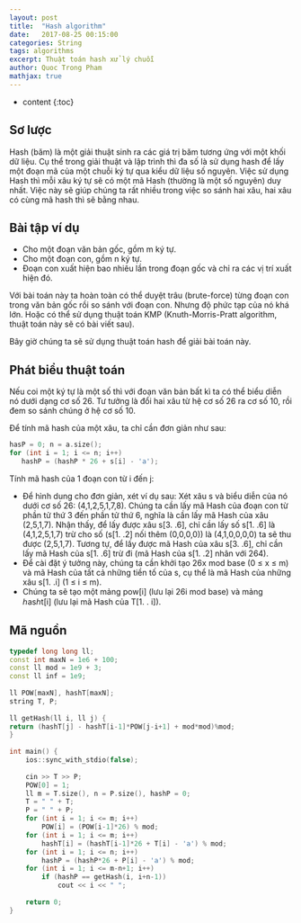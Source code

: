 ```yaml
---
layout: post
title:  "Hash algorithm"
date:   2017-08-25 00:15:00
categories: String
tags: algorithms
excerpt: Thuật toán hash xử lý chuỗi
author: Quoc Trong Pham
mathjax: true
---
```


* content 
{:toc}

## Sơ lược

Hash (băm) là một giải thuật sinh ra các giá trị băm tương ứng với một khối dữ liệu. Cụ thể trong giải thuật và lập trình thì đa số là sử dụng hash để lấy một đoạn mã của một chuỗi ký tự qua kiểu dữ liệu số nguyên.
Việc sử dụng Hash thì mỗi xâu ký tự sẽ có một mã Hash (thường là một số nguyên) duy nhất. Việc này sẽ giúp chúng ta rất nhiều trong việc so sánh hai xâu, hai xâu có cùng mã hash thì sẽ bằng nhau.

## Bài tập ví dụ

* Cho một đoạn văn bản gốc, gồm m ký tự.
* Cho một đoạn con, gồm n ký tự.
* Đoạn con xuất hiện bao nhiêu lần trong đoạn gốc và chỉ ra các vị trí xuất hiện đó.

Với bài toán này ta hoàn toàn có thể duyệt trâu (brute-force) từng đoạn con trong văn bản gốc rồi so sánh với đoạn con. Nhưng độ phức tạp của nó khá lớn. Hoặc có thể sử dụng thuật toán KMP  (Knuth-Morris-Pratt algorithm, thuật toán này sẽ có bài viết sau).

Bây giờ chúng ta sẽ sử dụng thuật toán hash để giải bài toán này.

## Phát biểu thuật toán

Nếu coi một ký tự là một số thì với đoạn văn bản bất kì ta có thể biểu diễn nó dưới dạng cơ số 26. Tư tưởng là đổi hai xâu từ hệ cơ số 26 ra cơ số 10, rồi đem so sánh chúng ở hệ cơ số 10.

Để tính mã hash của một xâu, ta chỉ cần đơn giản như sau:

```c++
hasP = 0; n = a.size();
for (int i = 1; i <= n; i++)
   hashP = (hashP * 26 + s[i] - 'a');
```

Tính mã hash của 1 đoạn con từ i đến j:

* Để hình dung cho đơn giản, xét ví dụ sau: Xét xâu s  và biểu diễn của nó dưới cơ số 26: (4,1,2,5,1,7,8). Chúng ta cần lấy mã Hash của đoạn con từ phần tử thứ 3 đến phần tử thứ 6, nghĩa là cần lấy mã Hash của xâu (2,5,1,7). Nhận thấy, để lấy được xâu s[3. .6], chỉ cần lấy số s[1. .6] là (4,1,2,5,1,7) trừ cho số (s[1. .2] nối thêm (0,0,0,0)) là (4,1,0,0,0,0) ta sẽ thu được (2,5,1,7). Tương tự, để lấy được mã Hash của xâu s[3. .6], chỉ cần lấy mã Hash của s[1. .6] trừ đi (mã Hash của s[1. .2] nhân với 264).
* Để cài đặt ý tưởng này, chúng ta cần khởi tạo 26x mod base (0 ≤ x ≤ m) và mã Hash của tất cả những tiền tố của s, cụ thể là mã Hash của những xâu s[1. .i] (1 ≤ i  ≤ m).
* Chúng ta sẽ tạo một mảng pow[i] (lưu lại 26i  mod base) và mảng ℎasℎt[i] (lưu lại mã Hash của T[1. . i]).

## Mã nguồn

``` c++
typedef long long ll;
const int maxN = 1e6 + 100;
const ll mod = 1e9 + 3;
const ll inf = 1e9;
 
ll POW[maxN], hashT[maxN];
string T, P;
 
ll getHash(ll i, ll j) {
return (hashT[j] - hashT[i-1]*POW[j-i+1] + mod*mod)%mod;
}
 
int main() {
    ios::sync_with_stdio(false);
     
    cin >> T >> P;
    POW[0] = 1;
    ll m = T.size(), n = P.size(), hashP = 0;
    T = " " + T;
    P = " " + P;
    for (int i = 1; i <= m; i++) 
        POW[i] = (POW[i-1]*26) % mod;
    for (int i = 1; i <= m; i++)
        hashT[i] = (hashT[i-1]*26 + T[i] - 'a') % mod;
    for (int i = 1; i <= n; i++)
        hashP = (hashP*26 + P[i] - 'a') % mod;
    for (int i = 1; i <= m-n+1; i++)
        if (hashP == getHash(i, i+n-1))
            cout << i << " ";
     
    return 0;
}
```